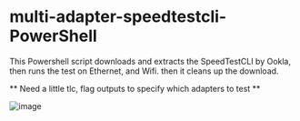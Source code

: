 # multi-adapter-speedtestcli-PowerShell
This Powershell script downloads and extracts the SpeedTestCLI by Ookla, then runs the test on Ethernet, and Wifi.
then it cleans up the download.

** Need a little tlc, flag outputs to specify which adapters to test **


![image](https://github.com/berlintay/mutli-adapter-speedtestcli-PowerShell/assets/128968711/9b39d528-7fbf-451f-b7d5-f14849a0d617)
